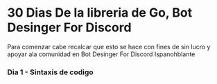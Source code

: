 # 30 Dias De la libreria de Go, Bot Desinger For Discord

Para comenzar cabe recalcar que esto se hace con fines de sin lucro y apoyar ala comunidad en Bot Desinger For Discord Ispanohblante


### Dia 1 - Sintaxis de codigo
